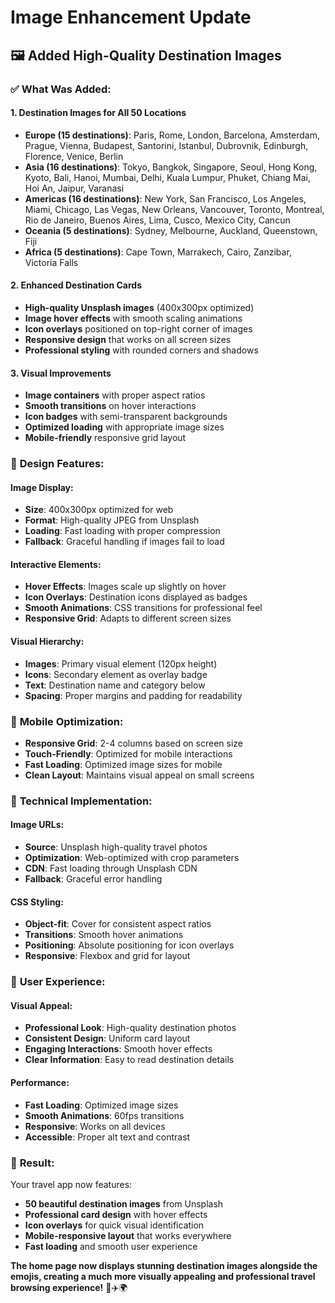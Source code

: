 # Image Enhancement Update

## 🖼️ **Added High-Quality Destination Images**

### ✅ **What Was Added:**

#### **1. Destination Images for All 50 Locations**
- **Europe (15 destinations)**: Paris, Rome, London, Barcelona, Amsterdam, Prague, Vienna, Budapest, Santorini, Istanbul, Dubrovnik, Edinburgh, Florence, Venice, Berlin
- **Asia (16 destinations)**: Tokyo, Bangkok, Singapore, Seoul, Hong Kong, Kyoto, Bali, Hanoi, Mumbai, Delhi, Kuala Lumpur, Phuket, Chiang Mai, Hoi An, Jaipur, Varanasi
- **Americas (16 destinations)**: New York, San Francisco, Los Angeles, Miami, Chicago, Las Vegas, New Orleans, Vancouver, Toronto, Montreal, Rio de Janeiro, Buenos Aires, Lima, Cusco, Mexico City, Cancun
- **Oceania (5 destinations)**: Sydney, Melbourne, Auckland, Queenstown, Fiji
- **Africa (5 destinations)**: Cape Town, Marrakech, Cairo, Zanzibar, Victoria Falls

#### **2. Enhanced Destination Cards**
- **High-quality Unsplash images** (400x300px optimized)
- **Image hover effects** with smooth scaling animations
- **Icon overlays** positioned on top-right corner of images
- **Responsive design** that works on all screen sizes
- **Professional styling** with rounded corners and shadows

#### **3. Visual Improvements**
- **Image containers** with proper aspect ratios
- **Smooth transitions** on hover interactions
- **Icon badges** with semi-transparent backgrounds
- **Optimized loading** with appropriate image sizes
- **Mobile-friendly** responsive grid layout

### 🎨 **Design Features:**

#### **Image Display:**
- **Size**: 400x300px optimized for web
- **Format**: High-quality JPEG from Unsplash
- **Loading**: Fast loading with proper compression
- **Fallback**: Graceful handling if images fail to load

#### **Interactive Elements:**
- **Hover Effects**: Images scale up slightly on hover
- **Icon Overlays**: Destination icons displayed as badges
- **Smooth Animations**: CSS transitions for professional feel
- **Responsive Grid**: Adapts to different screen sizes

#### **Visual Hierarchy:**
- **Images**: Primary visual element (120px height)
- **Icons**: Secondary element as overlay badge
- **Text**: Destination name and category below
- **Spacing**: Proper margins and padding for readability

### 📱 **Mobile Optimization:**

- **Responsive Grid**: 2-4 columns based on screen size
- **Touch-Friendly**: Optimized for mobile interactions
- **Fast Loading**: Optimized image sizes for mobile
- **Clean Layout**: Maintains visual appeal on small screens

### 🔧 **Technical Implementation:**

#### **Image URLs:**
- **Source**: Unsplash high-quality travel photos
- **Optimization**: Web-optimized with crop parameters
- **CDN**: Fast loading through Unsplash CDN
- **Fallback**: Graceful error handling

#### **CSS Styling:**
- **Object-fit**: Cover for consistent aspect ratios
- **Transitions**: Smooth hover animations
- **Positioning**: Absolute positioning for icon overlays
- **Responsive**: Flexbox and grid for layout

### 🚀 **User Experience:**

#### **Visual Appeal:**
- **Professional Look**: High-quality destination photos
- **Consistent Design**: Uniform card layout
- **Engaging Interactions**: Smooth hover effects
- **Clear Information**: Easy to read destination details

#### **Performance:**
- **Fast Loading**: Optimized image sizes
- **Smooth Animations**: 60fps transitions
- **Responsive**: Works on all devices
- **Accessible**: Proper alt text and contrast

### 🎯 **Result:**

Your travel app now features:
- **50 beautiful destination images** from Unsplash
- **Professional card design** with hover effects
- **Icon overlays** for quick visual identification
- **Mobile-responsive layout** that works everywhere
- **Fast loading** and smooth user experience

**The home page now displays stunning destination images alongside the emojis, creating a much more visually appealing and professional travel browsing experience!** 📸✈️🌍
